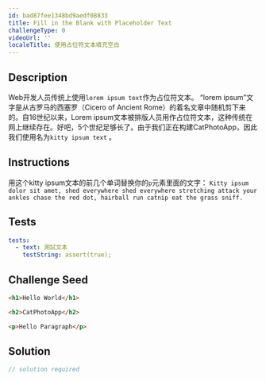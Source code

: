 ```yaml
---
id: bad87fee1348bd9aedf08833
title: Fill in the Blank with Placeholder Text
challengeType: 0
videoUrl: ''
localeTitle: 使用占位符文本填充空白
---
```


## Description
<section id="description"> Web开发人员传统上使用<code>lorem ipsum text</code>作为占位符文本。 “lorem ipsum”文字是从古罗马的西塞罗（Cicero of Ancient Rome）的着名文章中随机剪下来的。自16世纪以来，Lorem ipsum文本被排版人员用作占位符文本，这种传统在网上继续存在。好吧，5个世纪足够长了。由于我们正在构建CatPhotoApp，因此我们使用名为<code>kitty ipsum text</code> 。 </section>

## Instructions
<section id="instructions">用这个kitty ipsum文本的前几个单词替换你的<code>p</code>元素里面的文字： <code>Kitty ipsum dolor sit amet, shed everywhere shed everywhere stretching attack your ankles chase the red dot, hairball run catnip eat the grass sniff.</code> </section>

## Tests
<section id='tests'>

```yml
tests:
  - text: 測試文本
    testString: assert(true);

```

</section>

## Challenge Seed
<section id='challengeSeed'>

<div id='html-seed'>

```html
<h1>Hello World</h1>

<h2>CatPhotoApp</h2>

<p>Hello Paragraph</p>

```

</div>



</section>

## Solution
<section id='solution'>

```js
// solution required
```
</section>
